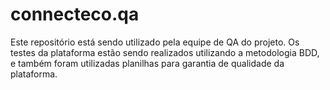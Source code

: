 # connecteco.qa

Este repositório está sendo utilizado pela equipe de QA do projeto. Os testes da plataforma estão sendo realizados utilizando a metodologia BDD, e também foram utilizadas planilhas para garantia de qualidade da plataforma.
